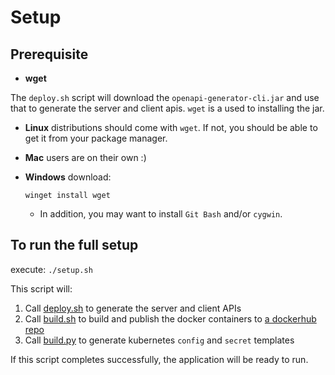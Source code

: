# Setup
## Prerequisite
* **wget**

The `deploy.sh` script will download the `openapi-generator-cli.jar` and use that to generate the server and client apis.  `wget` is a used to installing the jar. 

* **Linux** distributions should come with `wget`.  If not, you should be able to get it from your package manager. 

* **Mac** users are on their own :)

* **Windows** download:
  
  `winget install wget`
    * In addition, you may want to install `Git Bash` and/or `cygwin`.

## To run the full setup

execute:
`./setup.sh`

This script will:
1. Call [deploy.sh](./cash-flow/deploy.sh) to generate the server and client APIs
2. Call [build.sh](./cash-flow/build.sh) to build and publish the docker containers to [a dockerhub repo](https://hub.docker.com/repository/docker/johndurkin/cash-flow/general)
3. Call [build.py](./cash-flow/k8s/build.py) to generate kubernetes `config` and `secret` templates
   
If this script completes successfully, the application will be ready to run. 

